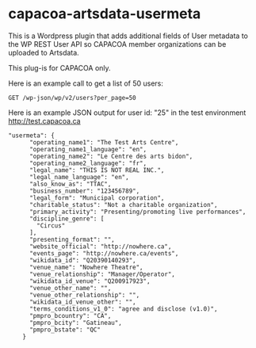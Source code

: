 # capacoa-artsdata-usermeta

This is a Wordpress plugin that adds additional fields of User metadata to the WP REST User API so CAPACOA member organizations can be uploaded to Artsdata.

This plug-is for CAPACOA only.

Here is an example call to get a list of 50 users:

`GET /wp-json/wp/v2/users?per_page=50`

Here is an example JSON output for user id: "25" in the test environment http://test.capacoa.ca
```
"usermeta": {
      "operating_name1": "The Test Arts Centre",
      "operating_name1_language": "en",
      "operating_name2": "Le Centre des arts bidon",
      "operating_name2_language": "fr",
      "legal_name": "THIS IS NOT REAL INC.",
      "legal_name_language": "en",
      "also_know_as": "TTAC",
      "business_number": "123456789",
      "legal_form": "Municipal corporation",
      "charitable_status": "Not a charitable organization",
      "primary_activity": "Presenting/promoting live performances",
      "discipline_genre": [
        "Circus"
      ],
      "presenting_format": "",
      "website_official": "http://nowhere.ca",
      "events_page": "http://nowhere.ca/events",
      "wikidata_id": "Q20390140293",
      "venue_name": "Nowhere Theatre",
      "venue_relationship": "Manager/Operator",
      "wikidata_id_venue": "Q200917923",
      "venue_other_name": "",
      "venue_other_relationship": "",
      "wikidata_id_venue_other": "",
      "terms_conditions_v1_0": "agree and disclose (v1.0)",
      "pmpro_bcountry": "CA",
      "pmpro_bcity": "Gatineau",
      "pmpro_bstate": "QC"
    }
